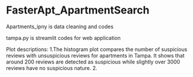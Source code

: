 # FasterApt_ApartmentSearch
Apartments_ipny is data cleaning and codes 

tampa.py is streamlit codes for web application

Plot descriptions:
1.The histogram plot compares the number of suspicious reviews with unsuspicious reviews for apartments in Tampa. It shows that around 200 reviews are detected as suspicious while slightly over 3000 reviews have no suspicious nature. 
2.
